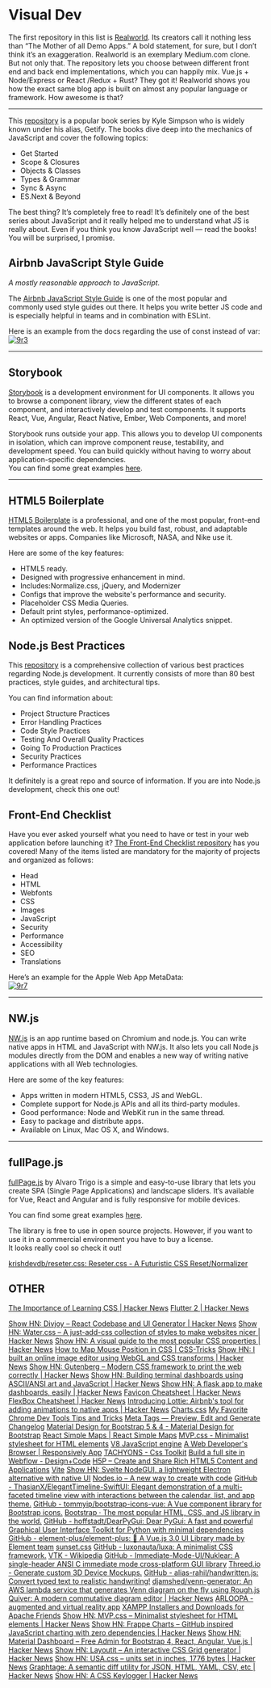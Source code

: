 # Visual Dev

The first repository in this list is [Realworld](https://github.com/gothinkster/realworld). Its creators call it nothing less than “The Mother of all Demo Apps.” A bold statement, for sure, but I don’t think it’s an exaggeration. Realworld is an exemplary Medium.com clone. But not only that. The repository lets you choose between different front end and back end implementations, which you can happily mix. Vue.js + Node/Express or React /Redux + Rust? They got it! Realworld shows you how the exact same blog app is built on almost any popular language or framework. How awesome is that?

---
This [repository](https://github.com/getify/You-Dont-Know-JS) is a popular book series by Kyle Simpson who is widely known under his alias, Getify. The books dive deep into the mechanics of JavaScript and cover the following topics:

* Get Started
* Scope & Closures
* Objects & Classes
* Types & Grammar
* Sync & Async
* ES.Next & Beyond

The best thing? It’s completely free to read! It’s definitely one of the best series about JavaScript and it really helped me to understand what JS is really about. Even if you think you know JavaScript well — read the books! You will be surprised, I promise.

## Airbnb JavaScript Style Guide

*A mostly reasonable approach to JavaScript.*

The [Airbnb JavaScript Style Guide](https://github.com/airbnb/javascript) is one of the most popular and commonly used style guides out there. It helps you write better JS code and is especially helpful in teams and in combination with ESLint.

Here is an example from the docs regarding the use of const instead of var:  
[![9r3](https://images.ctfassets.net/28643bqnqgzl/5bFaKGFLqoTqjWipBUKrAJ/8c7f7ab6cacb46451413b55d0854e625/9r3.PNG)](https://images.ctfassets.net/28643bqnqgzl/5bFaKGFLqoTqjWipBUKrAJ/8c7f7ab6cacb46451413b55d0854e625/9r3.PNG)

---

## Storybook

[Storybook](https://github.com/storybookjs/storybook) is a development environment for UI components. It allows you to browse a component library, view the different states of each component, and interactively develop and test components. It supports React, Vue, Angular, React Native, Ember, Web Components, and more!

Storybook runs outside your app. This allows you to develop UI components in isolation, which can improve component reuse, testability, and development speed. You can build quickly without having to worry about application-specific dependencies.  
You can find some great examples [here](https://storybook.js.org/docs/examples/).

---

## HTML5 Boilerplate

[HTML5 Boilerplate](https://github.com/h5bp/html5-boilerplate) is a professional, and one of the most popular, front-end templates around the web. It helps you build fast, robust, and adaptable websites or apps. Companies like Microsoft, NASA, and Nike use it.

Here are some of the key features:

* HTML5 ready.
* Designed with progressive enhancement in mind.
* Includes:Normalize.css, jQuery, and Modernizer
* Configs that improve the website's performance and security.
* Placeholder CSS Media Queries.
* Default print styles, performance-optimized.
* An optimized version of the Google Universal Analytics snippet.

## Node.js Best Practices

This [repository](https://github.com/goldbergyoni/nodebestpractices) is a comprehensive collection of various best practices regarding Node.js development. It currently consists of more than 80 best practices, style guides, and architectural tips.

You can find information about:

* Project Structure Practices
* Error Handling Practices
* Code Style Practices
* Testing And Overall Quality Practices
* Going To Production Practices
* Security Practices
* Performance Practices

It definitely is a great repo and source of information. If you are into Node.js development, check this one out!

## Front-End Checklist

Have you ever asked yourself what you need to have or test in your web application before launching it? [The Front-End Checklist repository](https://github.com/thedaviddias/Front-End-Checklist) has you covered!
Many of the items listed are mandatory for the majority of projects and organized as follows:

* Head
* HTML
* Webfonts
* CSS
* Images
* JavaScript
* Security
* Performance
* Accessibility
* SEO
* Translations

Here’s an example for the Apple Web App MetaData:  
[![9r7](https://images.ctfassets.net/28643bqnqgzl/4GM5PKWMfNTnTUlLrQiQ0L/39858dcfe81d8bb256167c280f7b9039/9r7.PNG)](https://images.ctfassets.net/28643bqnqgzl/4GM5PKWMfNTnTUlLrQiQ0L/39858dcfe81d8bb256167c280f7b9039/9r7.PNG)

---

## NW.js

[NW.js](https://github.com/nwjs/nw.js) is an app runtime based on Chromium and node.js. You can write native apps in HTML and JavaScript with NW.js. It also lets you call Node.js modules directly from the DOM and enables a new way of writing native applications with all Web technologies.

Here are some of the key features:

* Apps written in modern HTML5, CSS3, JS and WebGL.
* Complete support for Node.js APIs and all its third-party modules.
* Good performance: Node and WebKit run in the same thread.
* Easy to package and distribute apps.
* Available on Linux, Mac OS X, and Windows.

---

## fullPage.js

[fullPage.js](https://alvarotrigo.com/fullPage/#examples) by Alvaro Trigo is a simple and easy-to-use library that lets you create SPA (Single Page Applications) and landscape sliders. It’s available for Vue, React and Angular and is fully responsive for mobile devices.

You can find some great examples [here](https://alvarotrigo.com/fullPage/#examples).

The library is free to use in open source projects. However, if you want to use it in a commercial environment you have to buy a license.  
It looks really cool so check it out!

[krishdevdb/reseter.css: Reseter.css - A Futuristic CSS Reset/Normalizer](https://github.com/krishdevdb/reseter.css)

## OTHER

[The Importance of Learning CSS | Hacker News](https://news.ycombinator.com/item?id=26346141)
[Flutter 2 | Hacker News](https://news.ycombinator.com/item?id=26332944)

[Show HN: Divjoy – React Codebase and UI Generator | Hacker News](https://news.ycombinator.com/item?id=20688044)
[Show HN: Water.css – A just-add-css collection of styles to make websites nicer | Hacker News](https://news.ycombinator.com/item?id=19593866)
[Show HN: A visual guide to the most popular CSS properties | Hacker News](https://news.ycombinator.com/item?id=13031492)
[How to Map Mouse Position in CSS | CSS-Tricks](https://css-tricks.com/how-to-map-mouse-position-in-css/?utm_source=tldrnewsletter)
[Show HN: I built an online image editor using WebGL and CSS transforms | Hacker News](https://news.ycombinator.com/item?id=20982161)
[Show HN: Gutenberg – Modern CSS framework to print the web correctly | Hacker News](https://news.ycombinator.com/item?id=13763469)
[Show HN: Building terminal dashboards using ASCII/ANSI art and JavaScript | Hacker News](https://news.ycombinator.com/item?id=8888089)
[Show HN: A flask app to make dashboards, easily | Hacker News](https://news.ycombinator.com/item?id=12466625)
[Favicon Cheatsheet | Hacker News](https://news.ycombinator.com/item?id=6315664)
[FlexBox Cheatsheet | Hacker News](https://news.ycombinator.com/item?id=14483429)
[Introducing Lottie: Airbnb's tool for adding animations to native apps | Hacker News](https://news.ycombinator.com/item?id=13543927)
[Charts.css](https://news.ycombinator.com/item?id=26494819)
[My Favorite Chrome Dev Tools Tips and Tricks](https://www.freecodecamp.org/news/awesome-chrome-dev-tools-tips-and-tricks/)
[Meta Tags — Preview, Edit and Generate](https://metatags.io/)
[Changelog](https://www.changelog.site/)
[Material Design for Bootstrap 5 & 4 - Material Design for Bootstrap](https://mdbootstrap.com/)
[React Simple Maps | React Simple Maps](https://www.react-simple-maps.io/)
[MVP.css - Minimalist stylesheet for HTML elements](https://andybrewer.github.io/mvp/)
[V8 JavaScript engine](https://v8.dev/)
[A Web Developer's Browser | Responsively App](https://responsively.app/)
[TACHYONS - Css Toolkit](https://tachyons.io/)
[Build a full site in Webflow - Design+Code](https://designcode.io/webflow-course)
[H5P – Create and Share Rich HTML5 Content and Applications](https://h5p.org/)
[Vite](https://vitejs.dev)
[Show HN: Svelte NodeGUI, a lightweight Electron alternative with native UI](https://github.com/nodegui/svelte-nodegui)
[Nodes.io – A new way to create with code](https://news.ycombinator.com/item?id=26371818)
[GitHub - ThasianX/ElegantTimeline-SwiftUI: Elegant demonstration of a multi-faceted timeline view with interactions between the calendar, list, and app theme.](https://github.com/ThasianX/ElegantTimeline-SwiftUI)
[GitHub - tommyip/bootstrap-icons-vue: A Vue component library for Bootstrap icons.](https://github.com/tommyip/bootstrap-icons-vue)
[Bootstrap · The most popular HTML, CSS, and JS library in the world.](https://getbootstrap.com/)
[GitHub - hoffstadt/DearPyGui: Dear PyGui: A fast and powerful Graphical User Interface Toolkit for Python with minimal dependencies](https://github.com/hoffstadt/DearPyGui)
[GitHub - element-plus/element-plus: 🎉 A Vue.js 3.0 UI Library made by Element team](https://github.com/element-plus/element-plus)
[sunset.css](https://sunsetcss.com/)
[GitHub - luxonauta/luxa: A minimalist CSS framework.](https://github.com/luxonauta/luxa)
[VTK - Wikipedia](https://en.wikipedia.org/wiki/VTK)
[GitHub - Immediate-Mode-UI/Nuklear: A single-header ANSI C immediate mode cross-platform GUI library](https://github.com/Immediate-Mode-UI/Nuklear?utm_source=tldrnewsletter)
[Threed.io - Generate custom 3D Device Mockups.](https://threed.io/)
[GitHub - alias-rahil/handwritten.js: Convert typed text to realistic handwriting!](https://github.com/alias-rahil/handwritten.js#README.md)
[djamshed/venn-generator: An AWS lambda service that generates Venn diagram on the fly using Rough.js](https://github.com/djamshed/venn-generator)
[Quiver: A modern commutative diagram editor | Hacker News](https://news.ycombinator.com/item?id=25213201)
[ARLOOPA - augmented and virtual reality app](https://app.arloopa.com/?utm_source=tldrnewsletter)
[XAMPP Installers and Downloads for Apache Friends](https://www.apachefriends.org/index.html)
[Show HN: MVP.css – Minimalist stylesheet for HTML elements | Hacker News](https://news.ycombinator.com/item?id=22681270)
[Show HN: Frappe Charts – GitHub inspired JavaScript charting with zero dependencies | Hacker News](https://news.ycombinator.com/item?id=15594004)
[Show HN: Material Dashboard – Free Admin for Bootstrap 4, React, Angular, Vue.js | Hacker News](https://news.ycombinator.com/item?id=17373465)
[Show HN: Layoutit – An interactive CSS Grid generator | Hacker News](https://news.ycombinator.com/item?id=17618059)
[Show HN: USA.css – units set in inches, 1776 bytes | Hacker News](https://news.ycombinator.com/item?id=23733926)
[Graphtage: A semantic diff utility for JSON, HTML, YAML, CSV, etc | Hacker News](https://news.ycombinator.com/item?id=26280266)
[Show HN: A CSS Keylogger | Hacker News](https://news.ycombinator.com/item?id=16422696)
